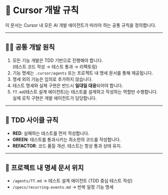 # 🧭 Cursor 개발 규칙

이 문서는 Cursor 내 모든 AI 개발 에이전트가 따라야 하는 공통 규칙을 정의합니다.

---

## 👩‍💻 공통 개발 원칙

1. 모든 기능 개발은 TDD 기반으로 진행해야 합니다.  
   (테스트 코드 작성 → 테스트 통과 → 리팩토링)
2. 기능 명세는 `.cursor/agents` 또는 프로젝트 내 명세 문서를 통해 제공됩니다.
3. 명세 외의 기능은 임의로 추가하지 않습니다.
4. 테스트 명세와 실제 구현은 반드시 **일대일 대응**되어야 합니다.
5. `TT.md`(테스트 설계 에이전트)는 테스트를 설계하고 작성하는 역할만 수행합니다.  
   실제 로직 구현은 개발 에이전트가 담당합니다.

---

## 🧠 TDD 사이클 규칙

- **RED**: 실패하는 테스트를 먼저 작성합니다.  
- **GREEN**: 테스트를 통과시키는 최소한의 코드를 작성합니다.  
- **REFACTOR**: 코드 품질 개선. 테스트는 항상 통과 상태 유지.

---

## 📂 프로젝트 내 명세 문서 위치

- `/agents/TT.md` → 테스트 설계 에이전트 (TDD 중심 테스트 작성)
- `/specs/recurring-events.md` → 반복 일정 기능 명세
